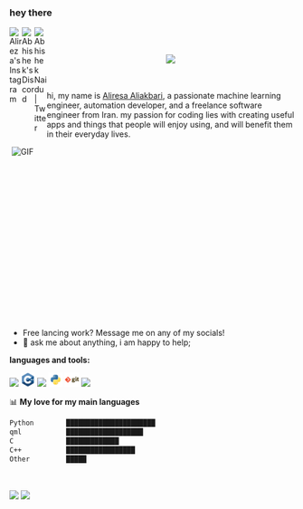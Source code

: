 ### hey there


<a href="https://www.instagram.com/aliresa_alk/">
  <img align="left" alt="Alireza's Instagram" width="22px" src="https://raw.githubusercontent.com/hussainweb/hussainweb/main/icons/instagram.png" />
</a>
<a href="https://discord.com/users/912056252610265148">
  <img align="left" alt="Abhishek's Discord" width="22px" src="https://raw.githubusercontent.com/peterthehan/peterthehan/master/assets/discord.svg" />
</a>
<a href="https://twitter.com/aliresa_alk">
  <img align="left" alt="Abhishek Naidu | Twitter" width="22px" src="https://raw.githubusercontent.com/peterthehan/peterthehan/master/assets/twitter.svg" />
</a>
<!-- <a href="https://www.linkedin.com/in/abhisheknaiidu/">
  <img align="left" alt="Abhishek's LinkedIN" width="22px" src="https://raw.githubusercontent.com/peterthehan/peterthehan/master/assets/linkedin.svg" />
</a> -->

<br />
<br />

<p align="center">
  <img src="https://readme-typing-svg.demolab.com/?lines=I+know+machine+learning!;I+know+algorythms!;I+can+develop+with+many+tools!&font=Fira%20Code&center=true&width=380&height=50&duration=4000&pause=1000">
</p>

<br />

hi, my name is [Aliresa Aliakbari](https://aliresa_alk.netlify.app/), a passionate machine learning engineer, automation developer, and a freelance software engineer from Iran. my passion for coding lies with creating useful apps and things that people will enjoy using, and will benefit them in their everyday lives.



  <img align="right" alt="GIF" src="https://github.com/abhisheknaiidu/abhisheknaiidu/blob/master/code.gif?raw=true" width="500" height="320" />
  
- Free lancing work? Message me on any of my socials!
- 💬 ask me about anything, i am happy to help;

**languages and tools:**  

<code><img height="25" src="https://upload.wikimedia.org/wikipedia/commons/thumb/1/18/C_Programming_Language.svg/1200px-C_Programming_Language.svg.png"></code>
<code><img height="25" src="https://raw.githubusercontent.com/github/explore/80688e429a7d4ef2fca1e82350fe8e3517d3494d/topics/cpp/cpp.png"></code>
<code><img height="25" src="http://s3-eu-west-1.amazonaws.com/qt-files/logos/Qt-logo-large.png"></code>
<code><img height="25" src="https://raw.githubusercontent.com/github/explore/80688e429a7d4ef2fca1e82350fe8e3517d3494d/topics/python/python.png"></code>
<code><img height="25" src="https://raw.githubusercontent.com/github/explore/80688e429a7d4ef2fca1e82350fe8e3517d3494d/topics/git/git.png"></code>
<code><img height="25" src="https://s3-eu-west-1.amazonaws.com/qt-showroom/uploads/2014/08/qml_creator_icon512-300x300.png"></code>

📊 **My love for my main languages**
<!--START_SECTION:waka-->

```text
Python        ██████████████████████
qml           ███████████████████
C             █████████████
C++           █████████████████         
Other         █████
```

<br />
<br />

<div>
<a href="http://www.github.com/AlirezaAliakbari"><img src="https://github-readme-stats.vercel.app/api?username=AlirezaAliakbari&theme=gruvbox_duo&show_icons=true&include_all_commits=true&count_private=true&theme=react&hide_border=true&bg_color=0D1117&title_color=3382ed&icon_color=3382ed" /></a>
  <a href="http://www.github.com/AlirezaAliakbari"><img src="https://github-readme-stats.vercel.app/api/top-langs/?username=AlirezaAliakbari&langs_count=10&layout=compact&theme=react&hide_border=true&bg_color=0D1117&title_color=3382ed&icon_color=3382ed" /></a>
</div>
